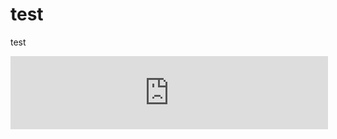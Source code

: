 # test
test
<iframe frameborder="0" allowtransparency="true" scrolling="no" src="https://money.yandex.ru/embed/donate.xml?account=410013864894090&quickpay=donate&payment-type-choice=on&mobile-payment-type-choice=on&default-sum=100&targets=%D0%9F%D0%98%D0%A1%D0%90%D0%A2%D0%AC+%D0%9F%D0%A0%D0%98%D0%9B%D0%9E%D0%96%D0%95%D0%9D%D0%98%D0%AF+%D0%94%D0%9E+%D0%9A%D0%9E%D0%9D%D0%A6%D0%90))&target-visibility=on&project-name=Mi+Homey+App&project-site=https%3A%2F%2Fgithub.com%2FMaxmudjon%2Fcom.maxmudjon.mihomey&button-text=05&successURL=https%3A%2F%2Fgithub.com%2FMaxmudjon%2Fcom.maxmudjon.mihomey" width="508" height="117"></iframe>
